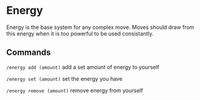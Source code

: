 # Energy

Energy is the base system for any complex move. Moves should draw from this energy when it is too powerful to be used consistantly.

## Commands

`/energy add (amount)` add a set amount of energy to yourself

`/energy set (amount)` set the energy you have

`/energy remove (amount)` remove energy from yourself